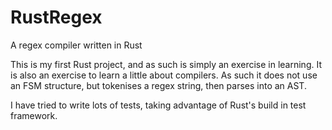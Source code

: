 # RustRegex
A regex compiler written in Rust

This is my first Rust project, and as such is simply an exercise in learning. It is also an exercise to learn a little about compilers. As such it does not use an FSM structure, but tokenises a regex string, then parses into an AST.

I have tried to write lots of tests, taking advantage of Rust's build in test framework.
